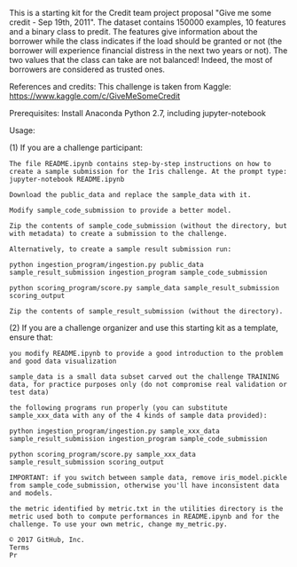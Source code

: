 This is a starting kit for the Credit team project proposal "Give me some credit - Sep 19th, 2011".
The dataset contains 150000 examples, 10 features and a binary class to predit. The features give information about the borrower while the class indicates if the load should be granted or not (the borrower will experience financial distress in the next two years or not). The two values that the class can take are not balanced! Indeed, the most of borrowers are considered as trusted ones.

References and credits: This challenge is taken from Kaggle: https://www.kaggle.com/c/GiveMeSomeCredit

Prerequisites: Install Anaconda Python 2.7, including jupyter-notebook

Usage:

(1) If you are a challenge participant:

    The file README.ipynb contains step-by-step instructions on how to create a sample submission for the Iris challenge. At the prompt type: jupyter-notebook README.ipynb

    Download the public_data and replace the sample_data with it.

    Modify sample_code_submission to provide a better model.

    Zip the contents of sample_code_submission (without the directory, but with metadata) to create a submission to the challenge.

    Alternatively, to create a sample result submission run:

    python ingestion_program/ingestion.py public_data sample_result_submission ingestion_program sample_code_submission
	
	python scoring_program/score.py sample_data sample_result_submission scoring_output

    Zip the contents of sample_result_submission (without the directory).

(2) If you are a challenge organizer and use this starting kit as a template, ensure that:

    you modify README.ipynb to provide a good introduction to the problem and good data visualization

    sample_data is a small data subset carved out the challenge TRAINING data, for practice purposes only (do not compromise real validation or test data)

    the following programs run properly (you can substitute sample_xxx_data with any of the 4 kinds of sample data provided):

    python ingestion_program/ingestion.py sample_xxx_data sample_result_submission ingestion_program sample_code_submission

    python scoring_program/score.py sample_xxx_data sample_result_submission scoring_output

    IMPORTANT: if you switch between sample data, remove iris_model.pickle from sample_code_submission, otherwise you'll have inconsistent data and models.

    the metric identified by metric.txt in the utilities directory is the metric used both to compute performances in README.ipynb and for the challenge. To use your own metric, change my_metric.py.

    © 2017 GitHub, Inc.
    Terms
    Pr